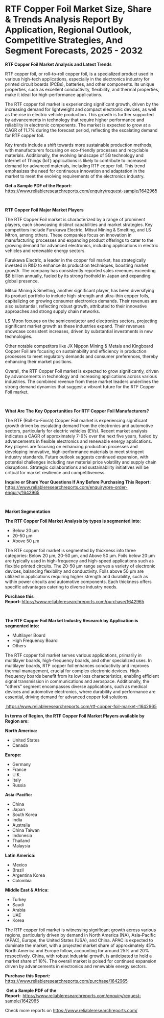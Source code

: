 <p><h1>RTF Copper Foil Market Size, Share & Trends Analysis Report By Application, Regional Outlook, Competitive Strategies, And Segment Forecasts, 2025 - 2032</h1></p><p><strong>RTF Copper Foil Market Analysis and Latest Trends</strong></p>
<p><p>RTF copper foil, or roll-to-roll copper foil, is a specialized product used in various high-tech applications, especially in the electronics industry for printed circuit boards (PCBs), batteries, and other components. Its unique properties, such as excellent conductivity, flexibility, and thermal properties, make it ideal for high-performance applications.</p><p>The RTF copper foil market is experiencing significant growth, driven by the increasing demand for lightweight and compact electronic devices, as well as the rise in electric vehicle production. This growth is further supported by advancements in technology that require higher performance and reliability in electronic components. The market is expected to grow at a CAGR of 11.7% during the forecast period, reflecting the escalating demand for RTF copper foil.</p><p>Key trends include a shift towards more sustainable production methods, with manufacturers focusing on eco-friendly processes and recyclable materials. Additionally, the evolving landscape of 5G technology and Internet of Things (IoT) applications is likely to contribute to increased demand for advanced materials, including RTF copper foil. This trend emphasizes the need for continuous innovation and adaptation in the market to meet the evolving requirements of the electronics industry.</p></p>
<p><strong>Get a Sample PDF of the Report:&nbsp;</strong> <a href="https://www.reliableresearchreports.com/enquiry/request-sample/1642965?utm_campaign=2960&utm_medium=2&utm_source=Github&utm_content=ia&utm_term=01042025&utm_id=rtf-copper-foil">https://www.reliableresearchreports.com/enquiry/request-sample/1642965</a></p>
<p>&nbsp;</p>
<p><strong>RTF Copper Foil Major Market Players</strong></p>
<p><p>The RTF Copper Foil market is characterized by a range of prominent players, each showcasing distinct capabilities and market strategies. Key competitors include Furukawa Electric, Mitsui Mining & Smelting, and LS Mtron, among others. These companies focus on innovation in manufacturing processes and expanding product offerings to cater to the growing demand for advanced electronics, including applications in electric vehicles and renewable energy sectors.</p><p>Furukawa Electric, a leader in the copper foil market, has strategically invested in R&D to enhance its production techniques, boosting market growth. The company has consistently reported sales revenues exceeding $8 billion annually, fueled by its strong foothold in Japan and expanding global presence.</p><p>Mitsui Mining & Smelting, another significant player, has been diversifying its product portfolio to include high-strength and ultra-thin copper foils, capitalizing on growing consumer electronics demands. Their revenues are also substantial, reflecting robust growth, attributed to their innovative approaches and strong supply chain networks.</p><p>LS Mtron focuses on the semiconductor and electronics sectors, projecting significant market growth as these industries expand. Their revenues showcase consistent increases, driven by substantial investments in new technologies.</p><p>Other notable competitors like JX Nippon Mining & Metals and Kingboard Copper Foil are focusing on sustainability and efficiency in production processes to meet regulatory demands and consumer preferences, thereby enhancing their market positions.</p><p>Overall, the RTF Copper Foil market is expected to grow significantly, driven by advancements in technology and increasing applications across various industries. The combined revenue from these market leaders underlines the strong demand dynamics that suggest a vibrant future for the RTF Copper Foil market.</p></p>
<p>&nbsp;</p>
<p><strong>What Are The Key Opportunities For RTF Copper Foil Manufacturers?</strong></p>
<p><p>The RTF (Roll-to-Finish) Copper Foil market is experiencing significant growth driven by escalating demand from the electronics and automotive sectors, particularly for electric vehicles (EVs). Recent market analysis indicates a CAGR of approximately 7-9% over the next five years, fueled by advancements in flexible electronics and renewable energy applications. Key players are focusing on enhancing production processes and developing innovative, high-performance materials to meet stringent industry standards. Future outlook suggests continued expansion, with potential challenges including raw material price volatility and supply chain disruptions. Strategic collaborations and sustainability initiatives will be critical for market resilience and competitiveness.</p></p>
<p><strong>Inquire or Share Your Questions If Any Before Purchasing This Report:</strong> <a href="https://www.reliableresearchreports.com/enquiry/pre-order-enquiry/1642965?utm_campaign=2960&utm_medium=2&utm_source=Github&utm_content=ia&utm_term=01042025&utm_id=rtf-copper-foil">https://www.reliableresearchreports.com/enquiry/pre-order-enquiry/1642965</a></p>
<p>&nbsp;</p>
<p><strong>Market Segmentation</strong></p>
<p><strong>The RTF Copper Foil Market Analysis by types is segmented into:</strong></p>
<p><ul><li>Below 20 μm</li><li>20-50 μm</li><li>Above 50 μm</li></ul></p>
<p><p>The RTF copper foil market is segmented by thickness into three categories: Below 20 μm, 20-50 μm, and Above 50 μm. Foils below 20 μm are typically used in high-frequency and high-speed applications such as flexible printed circuits. The 20-50 μm range serves a variety of electronic devices, balancing flexibility and conductivity. Foils above 50 μm are utilized in applications requiring higher strength and durability, such as within power circuits and automotive components. Each thickness offers specific advantages catering to diverse industry needs.</p></p>
<p><strong>Purchase this Report:&nbsp;</strong><a href="https://www.reliableresearchreports.com/purchase/1642965?utm_campaign=2960&utm_medium=2&utm_source=Github&utm_content=ia&utm_term=01042025&utm_id=rtf-copper-foil">https://www.reliableresearchreports.com/purchase/1642965</a></p>
<p>&nbsp;</p>
<p><strong>The RTF Copper Foil Market Industry Research by Application is segmented into:</strong></p>
<p><ul><li>Multilayer Board</li><li>High Frequency Board</li><li>Others</li></ul></p>
<p><p>The RTF copper foil market serves various applications, primarily in multilayer boards, high-frequency boards, and other specialized uses. In multilayer boards, RTF copper foil enhances conductivity and improves thermal management, crucial for complex electronic devices. High-frequency boards benefit from its low loss characteristics, enabling efficient signal transmission in communications and aerospace. Additionally, the "others" segment encompasses diverse applications, such as medical devices and automotive electronics, where durability and performance are essential, driving demand for advanced copper foil solutions.</p></p>
<p><a href="https://www.reliableresearchreports.com/rtf-copper-foil-market-r1642965?utm_campaign=2960&utm_medium=2&utm_source=Github&utm_content=ia&utm_term=01042025&utm_id=rtf-copper-foil">&nbsp;https://www.reliableresearchreports.com/rtf-copper-foil-market-r1642965</a></p>
<p><strong>In terms of Region, the RTF Copper Foil Market Players available by Region are:</strong></p>
<p>
    <p> <strong> North America: </strong>
        <ul>
            <li>United States</li>
            <li>Canada</li>
        </ul>
        </p> 
    <p> <strong> Europe: </strong>
        <ul>
            <li>Germany</li>
            <li>France</li>
            <li>U.K.</li>
            <li>Italy</li>
            <li>Russia</li>
        </ul>
        </p> 
    <p> <strong> Asia-Pacific: </strong>
        <ul>
            <li>China</li>
            <li>Japan</li>
            <li>South Korea</li>
            <li>India</li>
            <li>Australia</li>
            <li>China Taiwan</li>
            <li>Indonesia</li>
            <li>Thailand</li>
            <li>Malaysia</li>
        </ul>
        </p> 
    <p> <strong> Latin America: </strong>
        <ul>
            <li>Mexico</li>
            <li>Brazil</li>
            <li>Argentina Korea</li>
            <li>Colombia</li>
        </ul>
        </p> 
    <p> <strong> Middle East & Africa: </strong>
        <ul>
            <li>Turkey</li>
            <li>Saudi</li>
            <li>Arabia</li>
            <li>UAE</li>
            <li>Korea</li>
        </ul>
    </p>
    </p>
<p><p>The RTF copper foil market is witnessing significant growth across various regions, particularly driven by demand in North America (NA), Asia-Pacific (APAC), Europe, the United States (USA), and China. APAC is expected to dominate the market, with a projected market share of approximately 45%. North America and Europe follow, accounting for around 25% and 20% respectively. China, with robust industrial growth, is anticipated to hold a market share of 10%. The overall market is poised for continued expansion driven by advancements in electronics and renewable energy sectors.</p></p>
<p><strong>Purchase this Report: </strong><a href="https://www.reliableresearchreports.com/purchase/1642965?utm_campaign=2960&utm_medium=2&utm_source=Github&utm_content=ia&utm_term=01042025&utm_id=rtf-copper-foil">https://www.reliableresearchreports.com/purchase/1642965</a></p>
<p>&nbsp;<strong>Get a Sample PDF of the Report:&nbsp;&nbsp;</strong><a href="https://www.reliableresearchreports.com/enquiry/request-sample/1642965?utm_campaign=2960&utm_medium=2&utm_source=Github&utm_content=ia&utm_term=01042025&utm_id=rtf-copper-foil">https://www.reliableresearchreports.com/enquiry/request-sample/1642965</a></p>
<p><strong></strong></p>
<p>Check more reports on <a href="https://www.reliableresearchreports.com/?utm_campaign=2960&utm_medium=2&utm_source=Github&utm_content=ia&utm_term=01042025&utm_id=rtf-copper-foil">https://www.reliableresearchreports.com/</a></p>